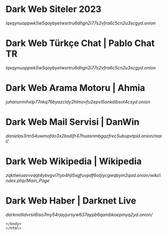 <html>
<body>
<h1>Dark Web Siteler 2023</h1>
<em> lqxqynuoppwk5w5qoybyetwsrtru6dhgn2i77s2vfra6c5cn2u3scgyd.onion </em>
    <h1><strong>Dark Web Türkçe Chat | Pablo Chat TR</strong></h1>   
    <p>
    <em> lqxqynuoppwk5w5qoybyetwsrtru6dhgn2i77s2vfra6c5cn2u3scgyd.onion </em>
    </p>
    <h1><strong>Dark Web Arama Motoru | Ahmia</strong></h1>   
    <p>
    <em> juhanurmihxlp77nkq76byazcldy2hlmovfu2epvl5ankdibsot4csyd.onion </em>
    </p>
    <h1><strong>Dark Web Mail Servisi | DanWin</strong></h1>   
    <p>
    <em> danielas3rtn54uwmofdo3x2bsdifr47huasnmbgqzfrec5ubupvtpid.onion/mail/ </em>
    </p>
    <h1><strong>Dark Web Wikipedia | Wikipedia</strong></h1>   
    <p>
    <em> zqktlwiuavvvqqt4ybvgvi7tyo4hjl5xgfuvpdf6otjiycgwqbym2qad.onion/wiki/index.php/Main_Page </em>
    </p>
    <h1><strong>Dark Web Haber | Darknet Live</strong></h1>   
    <p>
    <em> darknetlidvrsli6iso7my54rjayjursyw637aypb6qambkoepmyq2yd.onion/ </em>
    </p>
    
    </body>
    </html>
